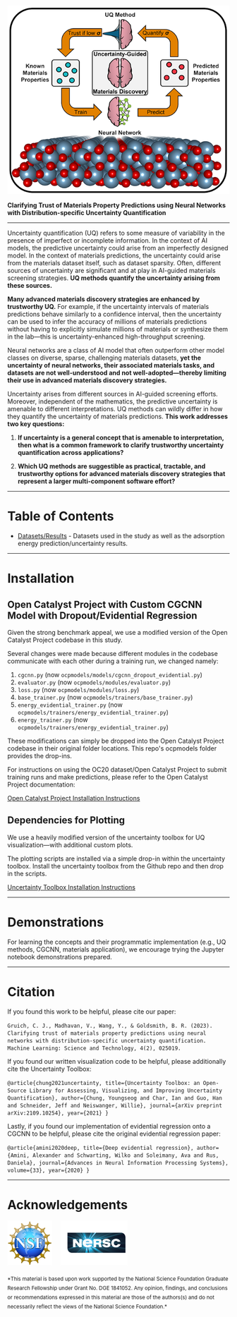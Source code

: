 ![](docs/assets/UQ_Materials_Discovery_Sample.png)

**Clarifying Trust of Materials Property Predictions using Neural Networks with Distribution-specific Uncertainty Quantification**
___
Uncertainty quantification (UQ) refers to some measure of variability in the presence of imperfect or incomplete information. In the context of AI models, the predictive uncertainty could arise from an imperfectly designed model. In the context of materials predictions, the uncertainty could arise from the materials dataset itself, such as dataset sparsity. Often, different sources of uncertainty are significant and at play in AI-guided materials screening strategies. **UQ methods quantify the uncertainty arising from these sources.**

**Many advanced materials discovery strategies are enhanced by trustworthy UQ.** For example, if the uncertainty intervals of materials predictions behave similarly to a confidence interval, then the uncertainty can be used to infer the accuracy of millions of materials predictions without having to explicitly simulate millions of materials or synthesize them in the lab—this is uncertainty-enhanced high-throughput screening.

Neural networks are a class of AI model that often outperform other model classes on diverse, sparse, challenging materials datasets, **yet the uncertainty of neural networks, their associated materials tasks, and datasets are not well-understood and not well-adopted—thereby limiting their use in advanced materials discovery strategies.**

Uncertainty arises from different sources in AI-guided screening efforts. Moreover, independent of the mathematics, the predictive uncertainty is amenable to different interpretations. UQ methods can wildly differ in how they quantify the uncertainty of materials predictions. **This work addresses two key questions:**

1. **If uncertainty is a general concept that is amenable to interpretation, then what is a common framework to clarify trustworthy uncertainty quantification across applications?**
   
2. **Which UQ methods are suggestible as practical, tractable, and trustworthy options for advanced materials discovery strategies that represent a larger multi-component software effort?**
___

# Table of Contents
* [Datasets/Results](docs/data.md) - Datasets used in the study as well as the adsorption energy prediction/uncertainty results.
___

# Installation

## **Open Catalyst Project with Custom CGCNN Model with Dropout/Evidential Regression**
Given the strong benchmark appeal, we use a modified version of the Open Catalyst Project codebase in this study.

Several changes were made because different modules in the codebase communicate with each other during a training run, we changed namely:

1. `cgcnn.py` (now `ocpmodels/models/cgcnn_dropout_evidential.py`)
2. `evaluator.py` (now `ocpmodels/modules/evaluator.py`)
3. `loss.py` (now `ocpmodels/modules/loss.py`)
4. `base_trainer.py` (now `ocpmodels/trainers/base_trainer.py`)
5. `energy_evidential_trainer.py` (now `ocpmodels/trainers/energy_evidential_trainer.py`)
6. `energy_trainer.py` (now `ocpmodels/trainers/energy_evidential_trainer.py`)

These modifications can simply be dropped into the Open Catalyst Project codebase in their original folder locations. This repo's ocpmodels folder provides the drop-ins.

For instructions on using the OC20 dataset/Open Catalyst Project to submit training runs and make predictions, please refer to the Open Catalyst Project documentation:

[Open Catalyst Project Installation Instructions](https://github.com/Open-Catalyst-Project/ocp)

## **Dependencies for Plotting**
We use a heavily modified version of the uncertainty toolbox for UQ visualization—with additional custom plots.

The plotting scripts are installed via a simple drop-in within the uncertainty toolbox. Install the uncertainty toolbox from the Github repo and then drop in the scripts.

[Uncertainty Toolbox Installation Instructions](https://github.com/uncertainty-toolbox/uncertainty-toolbox)
___

# Demonstrations
For learning the concepts and their programmatic implementation (e.g., UQ methods, CGCNN, materials application), we encourage trying the Jupyter notebook demonstrations prepared.


___

# Citation
If you found this work to be helpful, please cite our paper:

`Gruich, C. J., Madhavan, V., Wang, Y., & Goldsmith, B. R. (2023). Clarifying trust of materials property predictions using neural networks with distribution-specific uncertainty quantification. Machine Learning: Science and Technology, 4(2), 025019.`

If you found our written visualization code to be helpful, please additionally cite the Uncertainty Toolbox:

`@article{chung2021uncertainty,
  title={Uncertainty Toolbox: an Open-Source Library for Assessing, Visualizing, and Improving Uncertainty Quantification},
  author={Chung, Youngseog and Char, Ian and Guo, Han and Schneider, Jeff and Neiswanger, Willie},
  journal={arXiv preprint arXiv:2109.10254},
  year={2021}
}`

Lastly, if you found our implementation of evidential regression onto a CGCNN to be helpful, please cite the original evidential regression paper:

`@article{amini2020deep,
  title={Deep evidential regression},
  author={Amini, Alexander and Schwarting, Wilko and Soleimany, Ava and Rus, Daniela},
  journal={Advances in Neural Information Processing Systems},
  volume={33},
  year={2020}
}`

___

# Acknowledgements
<p align="top">
    <img src="docs/assets/nsf-logo.png" width="20%">
    &nbsp; &nbsp;
    <img src="docs/assets/NERSClogocolor.png" width="30%">
    &nbsp; &nbsp;
</p>

<sub>
*This material is based upon work supported by the National Science Foundation Graduate Research Fellowship under Grant No. DGE 1841052.
</sub>

<sub>
Any opinion, findings, and conclusions or recommendations expressed in this material are those of the authors(s) and do not necessarily reflect the views of the National Science Foundation.*
</sub>